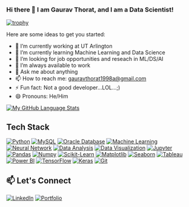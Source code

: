 ###  Hi there 👋 I am Gaurav Thorat, and I am a Data Scientist!

<!--
**G-G-Thorat** is a ✨ _special_ ✨ repository because its `README.md` (this file) appears on your GitHub profile.
-->

[![trophy](https://github-profile-trophy.vercel.app/?username=G-G-Thorat&theme=juicyfresh  )](https://github.com/ryo-ma/github-profile-trophy)

Here are some ideas to get you started:

- 🔭 I’m currently working at UT Arlington
- 🌱 I’m currently learning Machine Learning and Data Science
- 👯 I’m looking for job opportunities and reseach in ML/DS/AI
- 🤔 I’m always available to work
- 💬 Ask me about anything
- 📫 How to reach me: gauravthorat1998a@gmail.com  
- ⚡ Fun fact: Not a good developer...LOL...;)
- 😄 Pronouns: He/Him

[![My GitHub Language Stats](https://github-readme-stats.vercel.app/api/top-langs/?username=BEPb&langs_count=5&theme=tokyonight)]()

## Tech Stack
<!-- List the technologies and tools you're proficient in -->
[![Python](https://img.shields.io/badge/Python-3776AB?style=flat-square&logo=python&logoColor=white)](#)
[![MySQL](https://img.shields.io/badge/MySQL-4479A1?style=flat-square&logo=mysql&logoColor=white)](#)
[![Oracle Database](https://img.shields.io/badge/Oracle%20Database-F80000?style=flat-square&logo=oracle&logoColor=white)](#)
[![Machine Learning](https://img.shields.io/badge/Machine%20Learning-6C757D?style=flat-square&logo=scikit-learn&logoColor=white)](#)
[![Neural Network](https://img.shields.io/badge/Neural%20Network-CC0000?style=flat-square&logo=neuralnetwork&logoColor=white)](#)
[![Data Analysis](https://img.shields.io/badge/Data%20Analysis-2ECC71?style=flat-square&logo=dataanalysis&logoColor=white)](#)
[![Data Visualization](https://img.shields.io/badge/Data%20Visualization-8E44AD?style=flat-square&logo=datavisualization&logoColor=white)](#)
[![Jupyter](https://img.shields.io/badge/Jupyter-F37626?style=flat-square&logo=jupyter&logoColor=white)](#)
[![Pandas](https://img.shields.io/badge/Pandas-150458?style=flat-square&logo=pandas&logoColor=white)](#)
[![Numpy](https://img.shields.io/badge/Numpy-013243?style=flat-square&logo=numpy&logoColor=white)](#)
[![Scikit-Learn](https://img.shields.io/badge/Scikit%20Learn-F7931E?style=flat-square&logo=scikitlearn&logoColor=white)](#)
[![Matplotlib](https://img.shields.io/badge/Matplotlib-11557C?style=flat-square&logo=matplotlib&logoColor=white)](#)
[![Seaborn](https://img.shields.io/badge/Seaborn-741B47?style=flat-square&logo=seaborn&logoColor=white)](#)
[![Tableau](https://img.shields.io/badge/Tableau-E97627?style=flat-square&logo=tableau&logoColor=white)](#)
[![Power BI](https://img.shields.io/badge/Power%20BI-F2C811?style=flat-square&logo=powerbi&logoColor=black)](#)
[![TensorFlow](https://img.shields.io/badge/TensorFlow-FF6F00?style=flat-square&logo=tensorflow&logoColor=white)](https://www.tensorflow.org/)
[![Keras](https://img.shields.io/badge/Keras-D00000?style=flat-square&logo=keras&logoColor=white)](https://keras.io/)
[![Git](https://img.shields.io/badge/Git-F05032?style=flat-square&logo=git&logoColor=white)](#)

## 📫 Let's Connect
<!-- Add social media links -->
[![LinkedIn](https://img.shields.io/badge/LinkedIn-0077B5?style=flat-square&logo=linkedin&logoColor=white)](https://www.linkedin.com/in/gaurav-thorat-16b20a112/)
[![Portfolio](https://img.shields.io/badge/Portfolio-9B59B6?style=flat-square&logo=portfolio&logoColor=white)](https://g-g-thorat.github.io/)
